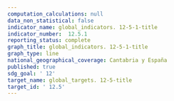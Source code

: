 ```yaml
---
computation_calculations: null
data_non_statistical: false
indicator_name: global_indicators. 12-5-1-title
indicator_number:  12.5.1
reporting_status: complete
graph_title: global_indicators. 12-5-1-title
graph_type: line
national_geographical_coverage: Cantabria y España
published: true
sdg_goal: ' 12'
target_name: global_targets. 12-5-title
target_id: ' 12.5'
---
```

